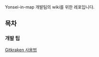 Yonsei-in-map 개발팀의 wiki를 위한 레포입니다.

## 목차
### 개발 팁
[Gitkraken 사용법](../../wiki/Gitkraken-%EC%82%AC%EC%9A%A9%EB%B2%95)

